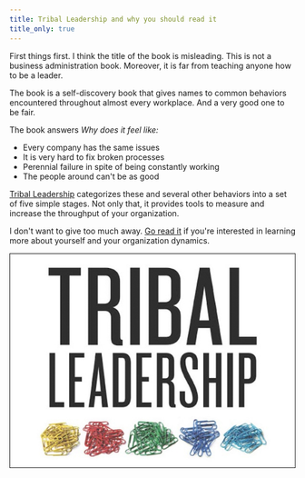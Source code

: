 ```yaml
---
title: Tribal Leadership and why you should read it
title_only: true
---
```


First things first. I think the title of the book is misleading. This is not a business administration book. Moreover, it is far from teaching anyone how to be a leader.  

The book is a self-discovery book that gives names to common behaviors encountered throughout almost every workplace. And a very good one to be fair.  

The book answers *Why does it feel like:*  

- Every company has the same issues  
- It is very hard to fix broken processes  
- Perennial failure in spite of being constantly working  
- The people around can't be as good  

[Tribal Leadership](http://amzn.to/1olJJW6) categorizes these and several other behaviors into a set of five simple stages. Not only that, it provides tools to measure and increase the throughput of your organization.  

I don't want to give too much away. [Go read it](http://amzn.to/1olJJW6) if you're interested in learning more about yourself and your organization dynamics.  

[![Tribal Leadership](/images/tribal-leadership/triballeadership.jpg)](http://amzn.to/1olJJW6)
